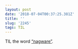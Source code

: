 ```yaml
---
layout: post
date: '2018-07-04T00:37:25.381Z'
title: ''
slug: '2245'
tags: TIL
---
```

TIL the word [“nagware”](https://en.wikipedia.org/wiki/Shareware#Nagware).
